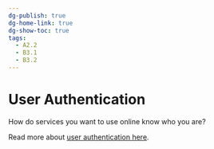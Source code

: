 ```yaml
---
dg-publish: true
dg-home-link: true
dg-show-toc: true
tags:
  - A2.2
  - B3.1
  - B3.2
---
```

# User Authentication

How do services you want to use online know who you are?

Read more about [user authentication here](https://www.russellgordon.ca/lcs/2023-24/icd2o/user-authentication.pdf).